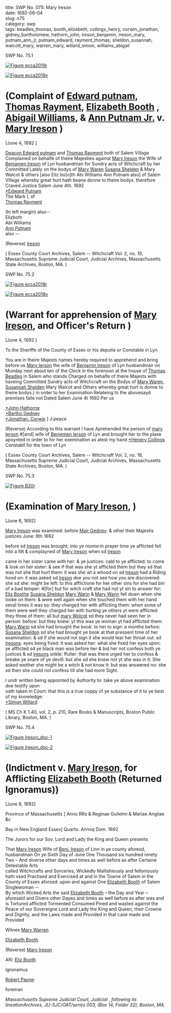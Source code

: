 title: SWP No. 075: Mary Ireson  
date: 1692-06-04  
slug: n75  
category: swp  
tags: beadles_thomas, booth_elizabeth, collings_henry, corwin_jonathan, gidney_bartholomew, hathorn_john, ireson_benjamin, ireson_mary, putnam_ann_jr, putnam_edward, rayment_thomas, sheldon_susannah, walcott_mary, warren_mary, willard_simon, williams_abigail


<div markdown class="doc" id="n75.1">

<div class="doc_id">SWP No. 75.1</div>


<span markdown class="figure">[![Figure ecca2019r](archives/ecca/thumb/ecca2019r.jpg)](archives/ecca/large/ecca2019r.jpg)</span>

<span markdown class="figure">[![Figure ecca2019v](archives/ecca/thumb/ecca2019v.jpg)](archives/ecca/large/ecca2019v.jpg)</span>

# (Complaint of [Edward putnam](/tag/putnam_edward.html), [Thomas Rayment](/tag/rayment_thomas.html), [Elizabeth Booth](/tag/booth_elizabeth.html) , [Abigail Williams](/tag/williams_abigail.html), & [Ann Putnam Jr.](/tag/putnam_ann_jr.html) v. [Mary Ireson](/tag/ireson_mary.html) )

[June 4, 1692 ]

[Deacon Edward putnam](/tag/putnam_edward.html) and [Thomas Rayment](/tag/rayment_thomas.html) both of Salem Village Complained on behalfe of theire Majesties against [Mary Ireson](/tag/ireson_mary.html) the Wife of [Benjamen Ireson](/tag/ireson_benjamin.html) of Lyn husbandman for Sundry acts of Witchcraft by her Committed Lately on the bodys of [Mary Waren](/tag/warren_mary.html) [Susana Shelden](/tag/sheldon_susannah.html) & Mary Walcot & others [also Eliz bo[o]th Abi Williams Ann Putnam also] of Salem Village whereby great hurt hath beane donne to theire bodys. therefore Craved Justice Salem  June 4th. 1692   
                                                                  [*Edward Putnam](/tag/putnam_edward.html)  
                    The Mark L  of  
                    [Thomas Rayment](/tag/rayment_thomas.html)  
  
  (In left margin) also--  
  Elizboth  
  Abi Williams  
  [Ann Putnam](/tag/putnam_ann_jr.html)  
  also --  
  
  (Reverse) [Ireson](/tag/ireson_mary.html)  
  
  ( Essex County Court Archives, Salem -- Witchcraft Vol. 2, no. 19, Massachusetts Supreme Judicial Court, Judicial Archives, Massachusetts State Archives, Boston, MA.  )

</div>



<div markdown class="doc" id="n75.2">

<div class="doc_id">SWP No. 75.2</div>


<span markdown class="figure">[![Figure ecca2018r](archives/ecca/thumb/ecca2018r.jpg)](archives/ecca/large/ecca2018r.jpg)</span>

<span markdown class="figure">[![Figure ecca2018v](archives/ecca/thumb/ecca2018v.jpg)](archives/ecca/large/ecca2018v.jpg)</span>

# (Warrant for apprehension of [Mary Ireson](/tag/ireson_mary.html), and Officer's Return )

[June 4, 1692 ]

To the Sheriffe of the County of Essex or his deputie or Constable in Lyn

You are in theire Majests names hereby required to apprehend and bring before us [Mary Ierson](/tag/ireson_mary.html) the wife of [Benjamin Ireson](/tag/ireson_benjamin.html) of Lyn husbandman on Munday next about ten of the Clock in the forenoon at the house of [Thomas Beadles](/tag/beadles_thomas.html) in Salem who stands Charged on behalfe of theire Majests with haveing Committed Sundry acts of Witchcraft on the Bodys of [Mary Waren](/tag/warren_mary.html), [Susannah Shelden](/tag/sheldon_susannah.html) Mary Walcot and Others whereby great hurt is donne to theire bodys.) in order to her Examination Relateing to the abovesayd premises faile not Dated Salem  June 4t 1692  Per us  
  
[*John Hathorne](/tag/hathorn_john.html)  
[*Bartho Gedney](/tag/gidney_bartholomew.html)  
[*Jonathan. Corwin](/tag/corwin_jonathan.html) ] J:peace  
                                  
(Reverse) According to this warrant I have Aprehended the person of [mary Ierson](/tag/ireson_mary.html) #[and] wife of [Benjemen Ierson](/tag/ireson_benjamin.html) of Lyn and brought her to the plase apoynted in order to for her exemination  as atest my hand [*Henery Collings](/tag/collings_henry.html) Constabll for the town of Lyn 

( Essex County Court Archives, Salem -- Witchcraft Vol. 2, no. 18, Massachusetts Supreme Judicial Court, Judicial Archives, Massachusetts State Archives, Boston, MA. )

</div>



<div markdown class="doc" id="n75.3">

<div class="doc_id">SWP No. 75.3</div>


<span markdown class="figure">[![Figure B20r](archives/BPL/gifs/B20A.gif)](archives/BPL/LARGE/B20A.jpg)</span>

# (Examination of [Mary Ireson](/tag/ireson_mary.html), )

[June 6, 1692] 

[Mary Ireson](/tag/ireson_mary.html) was examined: before [Majr Gedney](/tag/gidney_bartholomew.html): & other their Majestis justices June: 6th 1692

before sd [Ireson](/tag/ireson_mary.html) was brought: into ye roome:in prayer time ye afflicted fell into a fitt & complayned of [Mary Ireson](/tag/ireson_mary.html) when sd [Ireson](/tag/ireson_mary.html) 

came in her sister came with her: & ye justices: cald to ye afflicted: to come & look on her sister: & see if that was she yt afflicted them but they sd that was not she that hurt them: it was she wt a whood on sd [Ireson](/tag/ireson_mary.html) had a Riding hood on: it was asked sd [Ireson](/tag/ireson_mary.html) doe you not see how you are discovered: she sd she: might be left: to this afflictione for her other sins for she had bin of a bad temper: #[for] but for witch craft she had not yt sin to answer for: [Eliz Boothe](/tag/booth_elizabeth.html) [Susana Sheldon](/tag/sheldon_susannah.html) [Mary Warin](/tag/warren_mary.html) & [Mary Warin](/tag/warren_mary.html) fell down when she looke on them: & were well again when she touched them with her hand seval times it was so: they charged her with afflicting them: when some of them were well they charged her with hurting ye others yt were afflicted: they three of them: all but [mary Wolcot](/tag/walcott_mary.html) sd they never had seen her in person: before: but they knew: yt this was ye woman yt had afflicted them: [Mary Warin](/tag/warren_mary.html) sd she had brought the book: to her to sign: a monthe before: [Susana Sheldon](/tag/sheldon_susannah.html) sd she had brought ye book at that pressent time of her examination: & sd if she would not sign it she would tear her throat out: sd [Iresons](/tag/ireson_mary.html): eyes being fixed: it was asked her: what she fixed her eyes upon: ye afflicted sd ye black man was before her & bid her not confess both ye justices & sd [Iresons](/tag/ireson_mary.html) unkle: ffuller: that was there urged her to confess & breake ye snare of ye devill: but she sd she knew not yt she was in it: She asked weither she might be a witch & not know it: but was answered no: she sd then she could not confess till she had more Sight.

I undr written being appointed by Authority to: take ye above examination doe testify upon  
oath taken in Court: that this is a true coppy of ye substance of it to ye best of my knowledge:  
                                    [*Simon Willard](/tag/willard_simon.html)

( MS Ch K 1.40, vol. 2, p. 210, Rare Books & Manuscripts, Boston Public Library, Boston, MA. )


</div>


<div markdown class="doc" id="n75.4">

<div class="doc_id">SWP No. 75.4</div>


<span markdown class="figure">[![Figure Ireson_doc-1](archives/ecca/thumb/Ireson_doc-1.jpg)](archives/ecca/large/Ireson_doc-1.jpg)</span>

<span markdown class="figure">[![Figure Ireson_doc-2](archives/ecca/thumb/Ireson_doc-2.jpg)](archives/ecca/large/Ireson_doc-2.jpg)</span>

# (Indictment v. [Mary Ireson](/tag/ireson_mary.html), for Afflicting [Elizabeth Booth](/tag/booth_elizabeth.html) (Returned Ignoramus)) 

[June 6, 1692]

Province of Massachusetts ] Anno RRs & Reginae Gulielmi & Mariae Angliae &c 

Bay in New England Essex] Quarto. Annoq Dom. 1692 

  The Jurors for our Sov. Lord and Lady the King and Queen presents 

That [Mary Ireson](/tag/ireson_mary.html) Wife of [Benj. Ireson](/tag/ireson_benjamin.html) of Linn in ye county aforesd, husbandman On ye Sixth Day of June One Thousand six hundred ninety Two – 
And diverse other days and times as well before as after Certaine Detestable Arts  
called Witchcrafts and Sorceries, Wickedly Mallishiously and felloniously hath vsed 
Practised and Exercised at and in the Towne of Salem in the County of Essex 
aforsed: upon and against One [Elizabeth Booth](/tag/booth_elizabeth.html) of Salem Singlewoman  --  
By which Wicked Arts the said [Elizabeth Booth](/tag/booth_elizabeth.html) – the Day and Year – 
aforesaid and Divers other Dayes and times as well before as after was and is 
Tortured afflicted Tormented Consumed Pined and wasted against the Peace of our 
Sovereigne Lord and Lady the King and Queen, their Crowne and Dignity, and the 
Laws made and Provided in that case made and Provided 

Witnes [Mary Warren](/tag/warren_mary.html)

  [Elizabeth Booth](/tag/booth_elizabeth.html)

 

(Reverse) [Mary Ireson](/tag/ireson_mary.html) 

Afli: [Eliz Booth](/tag/booth_elizabeth.html) 

Ignoramus 

[Robert Payne](/tag/payne_robert.html): 

foreman 

 

_Massachusetts Supreme Judicial Court, Judicial , following its lineationArchives, JU-SJC/OAT/series 003, (Box 14, Folder 32), Boston, MA._



</div>
